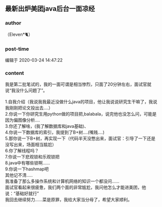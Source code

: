 ## 最新出炉美团java后台一面凉经
### author 
（Eleven*🐈）
### post-time 

编辑于  2020-03-24 14:47:22
### content 
<div class="post-topic-des nc-post-content">
 <div>
  我是第二批笔试的，我的一面可谓是相当惨烈，只面了20分钟左右，面试官就说“我没什么问题了”。
 </div>
 <div>
  <br/>
 </div>
 <div>
  1.自我介绍（我说我我最近没做什么java的项目，他让我说说研究生干嘛了，我说我刚刚把论文投出去....）
 </div>
 <div>
  2.你说一下你研究生用python做的项目把,balabala，说完他也没怎么问，可能是因为偏图像分析....
 </div>
 <div>
  3.你还了解啥，(我了解数据库和java基础)、
 </div>
 <div>
  4.你说一下数据库的索引，我提到了B+树....(嘴贱....)
 </div>
 <div>
  5.那你说一下B+树，再实现一下（代码半天没憋出来，面试官：引导了一下还是没写出来，场面相当尴尬）
 </div>
 <div>
  6.你了解线程吗？
 </div>
 <div>
  7.你说一下悲观锁和乐观锁把
 </div>
 <div>
  8.java中有哪些锁啊......
 </div>
 <div>
  9.你说一下hashmap吧
 </div>
 <div>
  其他记不清.....
 </div>
 <div>
  我准备了那么多操作系统和计算机网络的知识一个都没问......
 </div>
 <div>
  面试官看起来很疲惫，我们两个面的非常尴尬，我问他怎么才能进美团，他说：“基础好就行”
 </div>
 <div>
  我回去继续努力......菜是原罪，我给大家当分母了，希望大家顺利。
 </div>
</div>
